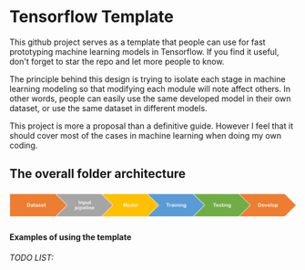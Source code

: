 # Tensorflow Template
This github project serves as a template that people can
use for fast prototyping machine learning models in
Tensorflow. If you find it useful, don't forget to star
the repo and let more people to know.

The principle behind this design is trying to isolate each
stage in machine learning modeling so that modifying
each module will note affect others. In other words, people
can easily use the same developed model in their own dataset,
or use the same dataset in different models.

This project is more a proposal than a definitive guide.
However I feel that it should cover most of the cases in 
machine learning when doing my own coding.

## The overall folder architecture

![WHole process for machine learning](/Plots/Overflow.png)


#### Examples of using the template


###### TODO LIST:
 